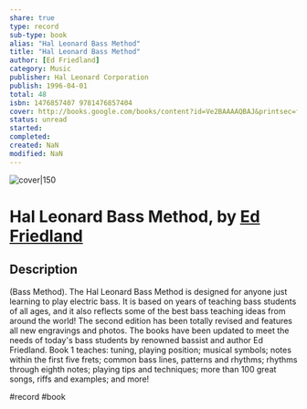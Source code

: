 ```yaml
---
share: true
type: record
sub-type: book
alias: "Hal Leonard Bass Method"
title: "Hal Leonard Bass Method"
author: [Ed Friedland]
category: Music
publisher: Hal Leonard Corporation
publish: 1996-04-01
total: 48
isbn: 1476857407 9781476857404
cover: http://books.google.com/books/content?id=Ve2BAAAAQBAJ&printsec=frontcover&img=1&zoom=1&edge=curl&source=gbs_api
status: unread
started:
completed:
created: NaN 
modified: NaN
---
```


![cover|150](http://books.google.com/books/content?id=Ve2BAAAAQBAJ&printsec=frontcover&img=1&zoom=1&edge=curl&source=gbs_api)

# Hal Leonard Bass Method, by [Ed Friedland](Ed%20Friedland.md)

## Description
(Bass Method). The Hal Leonard Bass Method is designed for anyone just learning to play electric bass. It is based on years of teaching bass students of all ages, and it also reflects some of the best bass teaching ideas from around the world! The second edition has been totally revised and features all new engravings and photos. The books have been updated to meet the needs of today's bass students by renowned bassist and author Ed Friedland. Book 1 teaches: tuning, playing position; musical symbols; notes within the first five frets; common bass lines, patterns and rhythms; rhythms through eighth notes; playing tips and techniques; more than 100 great songs, riffs and examples; and more!

#record #book